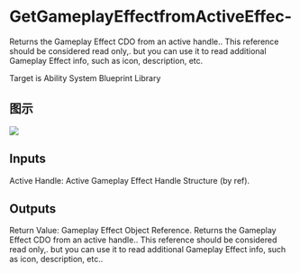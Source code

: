 # GetGameplayEffectfromActiveEffec-

Returns the Gameplay Effect CDO from an active handle.. This reference should be considered read only,. but you can use it to read additional Gameplay Effect info, such as icon, description, etc.

Target is Ability System Blueprint Library

## 图示

![]($-20221218-17314131.png)

## Inputs

Active Handle: Active Gameplay Effect Handle Structure (by ref).  

## Outputs

Return Value: Gameplay Effect Object Reference. Returns the Gameplay Effect CDO from an active handle.. This reference should be considered read only,. but you can use it to read additional Gameplay Effect info, such as icon, description, etc..


